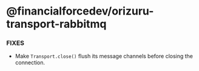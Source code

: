 # @financialforcedev/orizuru-transport-rabbitmq

### FIXES

- Make `Transport.close()` flush its message channels before closing the connection.
